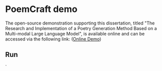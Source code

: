 # PoemCraft demo
The open-source demonstration supporting this dissertation, titled "The Research and Implementation of a Poetry Generation Method Based on a Multi-modal Large Language Model", is available online and can be accessed via the following link:
([Online Demo](https://www.deepl.com/en/translator))

## Run
`
